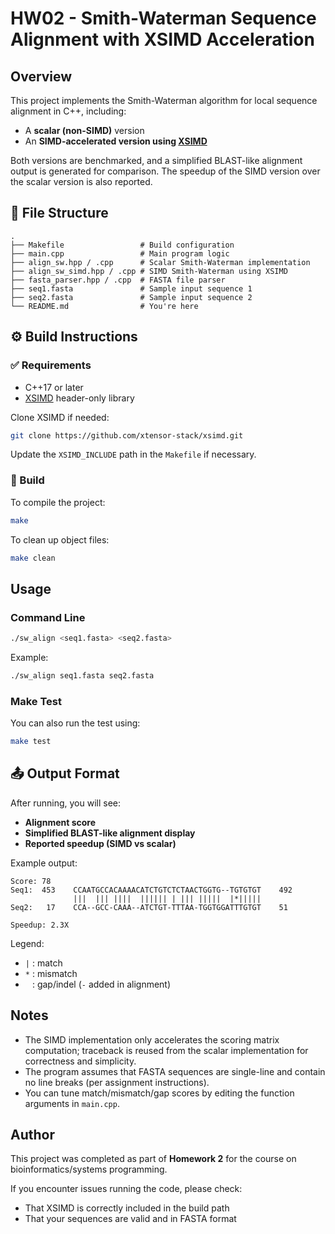 # HW02 - Smith-Waterman Sequence Alignment with XSIMD Acceleration

##  Overview

This project implements the Smith-Waterman algorithm for local sequence alignment in C++, including:

- A **scalar (non-SIMD)** version
- An **SIMD-accelerated version using [XSIMD](https://github.com/xtensor-stack/xsimd)**

Both versions are benchmarked, and a simplified BLAST-like alignment output is generated for comparison. The speedup of the SIMD version over the scalar version is also reported.


## 📁 File Structure

```
.
├── Makefile                 # Build configuration
├── main.cpp                 # Main program logic
├── align_sw.hpp / .cpp      # Scalar Smith-Waterman implementation
├── align_sw_simd.hpp / .cpp # SIMD Smith-Waterman using XSIMD
├── fasta_parser.hpp / .cpp  # FASTA file parser
├── seq1.fasta               # Sample input sequence 1
├── seq2.fasta               # Sample input sequence 2
└── README.md                # You're here
```


## ⚙️ Build Instructions

### ✅ Requirements

- C++17 or later
- [XSIMD](https://github.com/xtensor-stack/xsimd) header-only library

Clone XSIMD if needed:
```bash
git clone https://github.com/xtensor-stack/xsimd.git
```

Update the `XSIMD_INCLUDE` path in the `Makefile` if necessary.

### 🔧 Build

To compile the project:
```bash
make
```

To clean up object files:
```bash
make clean
```


## Usage

### Command Line

```bash
./sw_align <seq1.fasta> <seq2.fasta>
```

Example:
```bash
./sw_align seq1.fasta seq2.fasta
```

### Make Test

You can also run the test using:
```bash
make test
```

## 📤 Output Format

After running, you will see:

- **Alignment score**
- **Simplified BLAST-like alignment display**
- **Reported speedup (SIMD vs scalar)**

Example output:

```
Score: 78
Seq1:  453    CCAATGCCACAAAACATCTGTCTCTAACTGGTG--TGTGTGT    492
              |||  ||| ||||  |||||| | ||| |||||  |*|||||
Seq2:   17    CCA--GCC-CAAA--ATCTGT-TTTAA-TGGTGGATTTGTGT    51

Speedup: 2.3X
```

Legend:
- `|` : match
- `*` : mismatch
- ` ` : gap/indel (`-` added in alignment)


##  Notes

- The SIMD implementation only accelerates the scoring matrix computation; traceback is reused from the scalar implementation for correctness and simplicity.
- The program assumes that FASTA sequences are single-line and contain no line breaks (per assignment instructions).
- You can tune match/mismatch/gap scores by editing the function arguments in `main.cpp`.



##  Author

This project was completed as part of **Homework 2** for the course on bioinformatics/systems programming.

If you encounter issues running the code, please check:
- That XSIMD is correctly included in the build path
- That your sequences are valid and in FASTA format